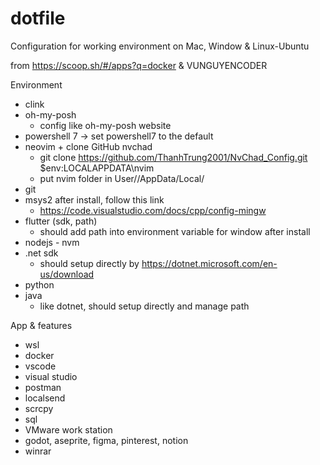 # dotfile

Configuration for working environment on Mac, Window &amp; Linux-Ubuntu

from https://scoop.sh/#/apps?q=docker & VUNGUYENCODER

Environment

- clink
- oh-my-posh
  - config like oh-my-posh website
- powershell 7 -> set powershell7 to the default
- neovim + clone GitHub nvchad
  - git clone https://github.com/ThanhTrung2001/NvChad_Config.git $env:LOCALAPPDATA\nvim
  - put nvim folder in User/<Name>/AppData/Local/
- git
- msys2
  after install, follow this link
  - https://code.visualstudio.com/docs/cpp/config-mingw
- flutter (sdk, path)
  - should add path into environment variable for window after install
- nodejs - nvm
- .net sdk
  - should setup directly by https://dotnet.microsoft.com/en-us/download
- python
- java
  - like dotnet, should setup directly and manage path

App & features

- wsl
- docker
- vscode
- visual studio
- postman
- localsend
- scrcpy
- sql
- VMware work station
- godot, aseprite, figma, pinterest, notion
- winrar

